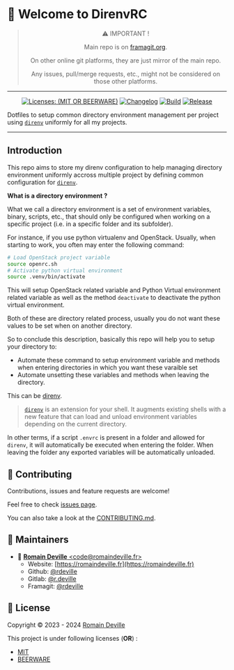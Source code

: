 <!-- BEGIN DOTGIT-SYNC BLOCK MANAGED -->
# 👋 Welcome to DirenvRC

<center>

> ⚠️ IMPORTANT !
>
> Main repo is on [framagit.org](https://framagit.org/rdeville-public/dotfiles/direnv).
>
> On other online git platforms, they are just mirror of the main repo.
>
> Any issues, pull/merge requests, etc., might not be considered on those other
> platforms.

</center>

---

<center>

[![Licenses: (MIT OR BEERWARE)][license_badge]][license_url]
[![Changelog][changelog_badge]][changelog_badge_url]
[![Build][build_badge]][build_badge_url]
[![Release][release_badge]][release_badge_url]

</center>

[build_badge]: https://framagit.org/rdeville-public/dotfiles/direnv/badges/main/pipeline.svg
[build_badge_url]: https://framagit.org/rdeville-public/dotfiles/direnv/-/commits/main
[release_badge]: https://framagit.org/rdeville-public/dotfiles/direnv/-/badges/release.svg
[release_badge_url]: https://framagit.org/rdeville-public/dotfiles/direnv/-/releases/
[license_badge]: https://img.shields.io/badge/Licenses-MIT%20OR%20BEERWARE-blue
[license_url]: https://framagit.org/rdeville-public/dotfiles/direnv/blob/main/LICENSE
[changelog_badge]: https://img.shields.io/badge/Changelog-Python%20Semantic%20Release-yellow
[changelog_badge_url]: https://github.com/python-semantic-release/python-semantic-release

Dotfiles to setup common directory environment management per project using
[`direnv`](https://direnv.net) uniformly for all my projects.

---
<!-- BEGIN DOTGIT-SYNC BLOCK EXCLUDED CUSTOM_README -->
## Introduction

This repo aims to store my direnv configuration to help managing directory
environment uniformly accross multiple project by defining common configuration
for [`direnv`][direnv].

**What is a directory environment ?**

What we call a directory environment is a set of environment variables, binary,
scripts, etc., that should only be configured when working on a specific
project (i.e. in a specific folder and its subfolder).

For instance, if you use python virtualenv and OpenStack. Usually, when
starting to work, you often may enter the following command:

```bash
# Load OpenStack project variable
source openrc.sh
# Activate python virtual environment
source .venv/bin/activate
```

This will setup OpenStack related variable and Python Virtual environment
related variable as well as the method `deactivate` to deactivate the python
virtual environment.

Both of these are directory related process, usually you do not want these
values to be set when on another directory.

So to conclude this description, basically this repo will help you to setup your
directory to:

  * Automate these command to setup environment variable and methods when
    entering directories in which you want these varaible set
  * Automate unsetting these variables and methods when leaving the directory.

This can be [direnv][direnv].

> [`direnv`][direnv] is an extension for your shell. It augments existing shells
> with a new feature that can load and unload environment variables depending on
> the current directory.

In other terms, if a script `.envrc` is present in a folder and allowed for
`direnv`, it will automatically be executed when entering the folder. When
leaving the folder any exported variables will be automatically unloaded.

[direnv]: https://direnv.net
<!-- END DOTGIT-SYNC BLOCK EXCLUDED CUSTOM_README -->
## 🤝 Contributing

Contributions, issues and feature requests are welcome!

Feel free to check [issues page][issues_pages].

You can also take a look at the [CONTRIBUTING.md][contributing].

[issues_pages]: https://framagit.org/rdeville-public/dotfiles/direnv/-/issues
[contributing]: https://framagit.org/rdeville-public/dotfiles/direnv/blob/main/CONTRIBUTING.md

## 👤 Maintainers

* 📧 [**Romain Deville** \<code@romaindeville.fr\>](mailto:code@romaindeville.fr)
  * Website: [https://romaindeville.fr](https://romaindeville.fr)
  * Github: [@rdeville](https://github.com/rdeville)
  * Gitlab: [@r.deville](https://gitlab.com/r.deville)
  * Framagit: [@rdeville](https://framagit.org/rdeville)

## 📝 License

Copyright © 2023 - 2024 [Romain Deville](code@romaindeville.fr)

This project is under following licenses (**OR**) :

* [MIT][main_license]
* [BEERWARE][beerware_license]

[main_license]: https://framagit.org/rdeville-public/dotfiles/direnv/blob/main/LICENSE
[beerware_license]: https://framagit.org/rdeville-public/dotfiles/direnv/blob/main/LICENSE.BEERWARE
<!-- END DOTGIT-SYNC BLOCK MANAGED -->
